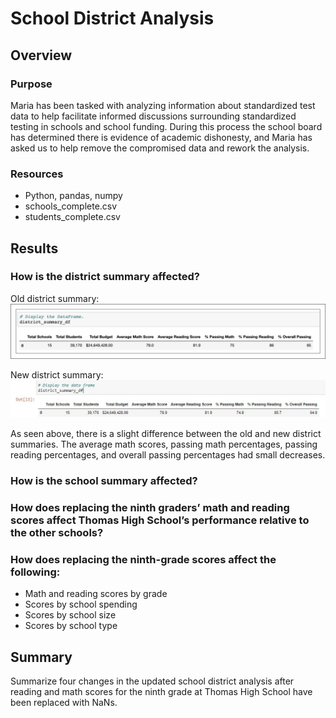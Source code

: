 # School District Analysis

## Overview

### Purpose

Maria has been tasked with analyzing information about standardized test data to help facilitate informed discussions surrounding standardized testing in schools and school funding.  During this process the school board has determined there is evidence of academic dishonesty, and Maria has asked us to help remove the compromised data and rework the analysis.

### Resources

- Python, pandas, numpy
- schools_complete.csv
- students_complete.csv

## Results

### How is the district summary affected?

Old district summary:
![old_district_summary.png](https://github.com/mathur-nikita/School_District_Analysis/blob/main/screenshots/old_district_summary.png)

New district summary:
![district_summary.JPG](https://github.com/mathur-nikita/School_District_Analysis/blob/main/screenshots/district_summary.JPG)

As seen above, there is a slight difference between the old and new district summaries.  The average math scores, passing math percentages, passing reading percentages, and overall passing percentages had small decreases.

### How is the school summary affected?

### How does replacing the ninth graders’ math and reading scores affect Thomas High School’s performance relative to the other schools?

### How does replacing the ninth-grade scores affect the following:
- Math and reading scores by grade
- Scores by school spending
- Scores by school size
- Scores by school type


## Summary

Summarize four changes in the updated school district analysis after reading and math scores for the ninth grade at Thomas High School have been replaced with NaNs.
